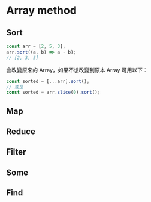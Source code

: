 # Array method

## Sort

```javascript
const arr = [2, 5, 3];
arr.sort((a, b) => a - b);
// [2, 3, 5]
```

會改變原來的 Array，如果不想改變到原本 Array 可用以下：

```javascript
const sorted = [...arr].sort();
// 或是
const sorted = arr.slice(0).sort();
```

## Map

## Reduce

## Filter

## Some

## Find


